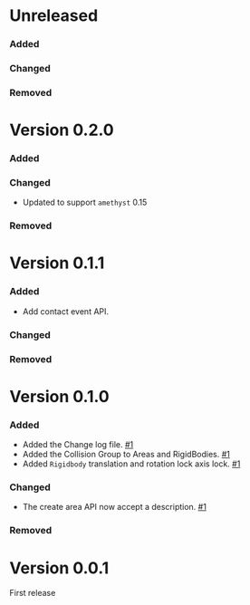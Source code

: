 # Unreleased

### Added

### Changed

### Removed

# Version 0.2.0

### Added

### Changed
- Updated to support `amethyst` 0.15

### Removed

# Version 0.1.1

### Added
- Add contact event API.

### Changed

### Removed

[#6]: https://github.com/AndreaCatania/amethyst_physics/pull/6

# Version 0.1.0

### Added
- Added the Change log file. [#1]
- Added the Collision Group to Areas and RigidBodies. [#1]
- Added `Rigidbody` translation and rotation lock axis lock. [#1]

### Changed
- The create area API now accept a description. [#1]

### Removed

[#1]: https://github.com/AndreaCatania/amethyst_physics/pull/1

# Version 0.0.1
First release 